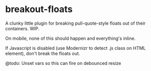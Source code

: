 # breakout-floats
A clunky little plugin for breaking pull-quote-style floats out of their containers. WIP.

On mobile, none of this should happen and everything's inline. 

If Javascript is disabled (use Modernizr to detect .js class on HTML element), don't break the floats out.

@todo: Unset vars so this can fire on debounced resize
